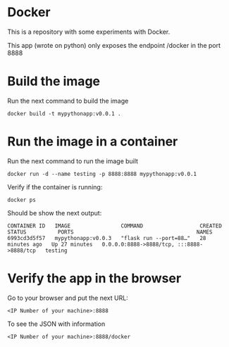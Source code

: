 # Docker
This is a repository with some experiments with Docker.

This app (wrote on python) only exposes the endpoint /docker in the port 8888

# Build the image
Run the next command to build the image

```
docker build -t mypythonapp:v0.0.1 .
```

# Run the image in a container
Run the next command to run the image built
```
docker run -d --name testing -p 8888:8888 mypythonapp:v0.0.1
```
Verify if the container is running:
```
docker ps
```
Should be show the next output:
```
CONTAINER ID   IMAGE                COMMAND                  CREATED          STATUS          PORTS                                       NAMES
6993cd3d5f57   mypythonapp:v0.0.3   "flask run --port=88…"   28 minutes ago   Up 27 minutes   0.0.0.0:8888->8888/tcp, :::8888->8888/tcp   testing
```

# Verify the app in the browser
Go to your browser and put the next URL:
```
<IP Number of your machine>:8888
```
To see the JSON with information
```
<IP Number of your machine>:8888/docker
```